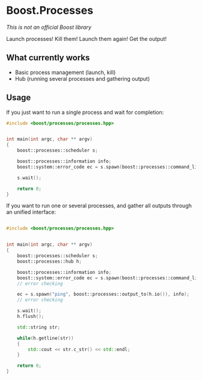 Boost.Processes
===============

*This is not an official Boost library*

Launch processes! Kill them! Launch them again! Get the output!

What currently works
--------------------

 * Basic process management (launch, kill)
 * Hub (running several processes and gathering output)

Usage
-----

If you just want to run a single process and wait for completion:

```cpp
#include <boost/processes/processes.hpp>


int main(int argc, char ** argv)
{
    boost::processes::scheduler s;

    boost::processes::information info;
    boost::system::error_code ec = s.spawn(boost::processes::command_line("notepad.exe") << "c:/windows/win.ini", info);

    s.wait();

    return 0;
}
```

If you want to run one or several processes, and gather all outputs through an unified interface:

```cpp

#include <boost/processes/processes.hpp>


int main(int argc, char ** argv)
{
    boost::processes::scheduler s;
    boost::processes::hub h;

    boost::processes::information info;
    boost::system::error_code ec = s.spawn(boost::processes::command_line("netstat") << "-n", boost::processes::output_to(h.io()), info);
    // error checking

    ec = s.spawn("ping", boost::processes::output_to(h.io()), info);
    // error checking

    s.wait();
    h.flush();

    std::string str;

    while(h.getline(str))
    {
        std::cout << str.c_str() << std::endl;
    }

    return 0;
}


```